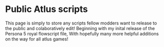 # Public Atlus scripts
This page is simply to store any scripts fellow modders want to release to the public and colaboratively edit!
Beginning with my inital release of the Persona 5 royal flowscript file, With hopefully many more helpful additions on the way for all atlus games!
